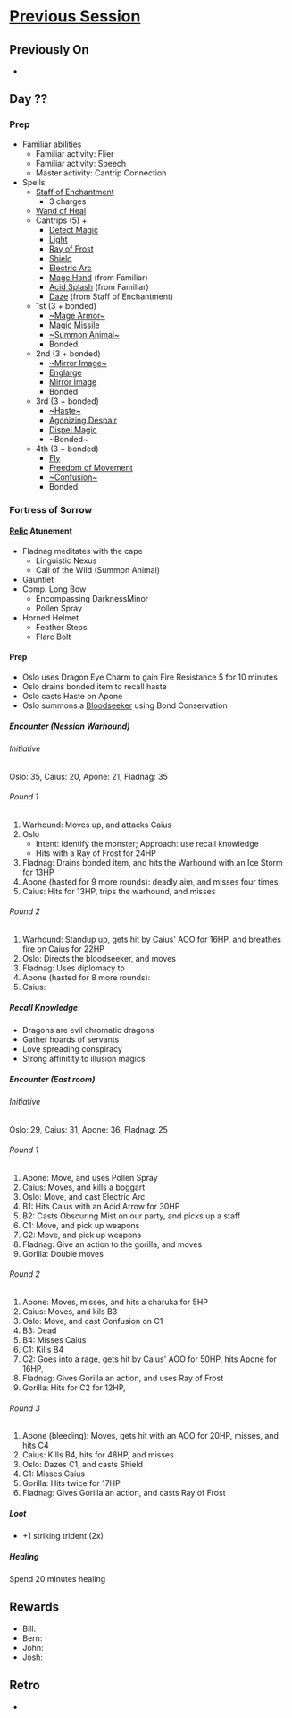 # [Previous Session](./2021-04-21.md)

## Previously On

-

## Day ??

### Prep

- Familiar abilities
  - Familiar activity: Flier
  - Familiar activity: Speech
  - Master activity: Cantrip Connection
- Spells
  - [Staff of Enchantment](https://pf2.easytool.es/index.php?id=2788)
    - 3 charges
  - [Wand of Heal](https://pf2.easytool.es/index.php?id=2803)
  - Cantrips (5) +
    - [Detect Magic](https://pf2.d20pfsrd.com/spell/detect-magic/)
    - [Light](https://pf2.d20pfsrd.com/spell/light/)
    - [Ray of Frost](https://pf2.d20pfsrd.com/spell/ray-of-frost/)
    - [Shield](https://pf2.d20pfsrd.com/spell/shield/)
    - [Electric Arc](https://pf2.d20pfsrd.com/spell/electric-arc/)
    - [Mage Hand](https://pf2.d20pfsrd.com/spell/mage-hand/) (from Familiar)
    - [Acid Splash](https://pf2.d20pfsrd.com/spell/acid-splash/) (from Familiar)
    - [Daze](https://pf2.d20pfsrd.com/spell/daze/) (from Staff of Enchantment)
  - 1st (3 + bonded)
    - [~Mage Armor~](https://pf2.d20pfsrd.com/spell/mage-armor/)
    - [Magic Missile](https://pf2.d20pfsrd.com/spell/magic-missile/)
    - [~Summon Animal~](https://2e.aonprd.com/Spells.aspx?ID=316)
    - Bonded
  - 2nd (3 + bonded)
    - [~Mirror Image~](https://pf2.d20pfsrd.com/spell/mirror-image/)
    - [Englarge](https://pf2.d20pfsrd.com/spell/enlarge/)
    - [Mirror Image](https://pf2.d20pfsrd.com/spell/mirror-image/)
    - Bonded
  - 3rd (3 + bonded)
    - [~Haste~](https://pf2.d20pfsrd.com/spell/haste)
    - [Agonizing Despair](https://2e.aonprd.com/Spells.aspx?ID=665)
    - [Dispel Magic](https://2e.aonprd.com/Spells.aspx?ID=78)
    - ~Bonded~
  - 4th (3 + bonded)
    - [Fly](https://pf2.d20pfsrd.com/spell/fly/)
    - [Freedom of Movement](https://pf2.d20pfsrd.com/spell/freedom-of-movement/)
    - [~Confusion~](https://pf2.d20pfsrd.com/spell/confusion/)
    - Bonded

### Fortress of Sorrow

#### [Relic](https://pf2.d20pfsrd.com/rules/relics/) Atunement

- Fladnag meditates with the cape
  - Linguistic Nexus
  - Call of the Wild (Summon Animal)
- Gauntlet
- Comp. Long Bow
  - Encompassing DarknessMinor
  - Pollen Spray
- Horned Helmet
  - Feather Steps
  - Flare Bolt

#### Prep

- Oslo uses Dragon Eye Charm to gain Fire Resistance 5 for 10 minutes
- Oslo drains bonded item to recall haste
- Oslo casts Haste on Apone
- Oslo summons a [Bloodseeker](https://2e.aonprd.com/Monsters.aspx?ID=51) using Bond Conservation

##### Encounter (Nessian Warhound)

###### Initiative

Oslo: 35, Caius: 20, Apone: 21, Fladnag: 35

###### Round 1

1. Warhound: Moves up, and attacks Caius
1. Oslo
   - Intent: Identify the monster; Approach: use recall knowledge
   - Hits with a Ray of Frost for 24HP
1. Fladnag: Drains bonded item, and hits the Warhound with an Ice Storm for 13HP
1. Apone (hasted for 9 more rounds): deadly aim, and misses four times
1. Caius: Hits for 13HP, trips the warhound, and misses

###### Round 2

1. Warhound: Standup up, gets hit by Caius' AOO for 16HP, and breathes fire on Caius for 22HP
1. Oslo: Directs the bloodseeker, and moves
1. Fladnag: Uses diplomacy to
1. Apone (hasted for 8 more rounds):
1. Caius:

##### Recall Knowledge

- Dragons are evil chromatic dragons
- Gather hoards of servants
- Love spreading conspiracy
- Strong affinitity to illusion magics

##### Encounter (East room)

###### Initiative

Oslo: 29, Caius: 31, Apone: 36, Fladnag: 25

###### Round 1

1. Apone: Move, and uses Pollen Spray
1. Caius: Moves, and kills a boggart
1. Oslo: Move, and cast Electric Arc
1. B1: Hits Caius with an Acid Arrow for 30HP
1. B2: Casts Obscuring Mist on our party, and picks up a staff
1. C1: Move, and pick up weapons
1. C2: Move, and pick up weapons
1. Fladnag: Give an action to the gorilla, and moves
1. Gorilla: Double moves

###### Round 2

1. Apone: Moves, misses, and hits a charuka for 5HP
1. Caius: Moves, and kils B3
1. Oslo: Move, and cast Confusion on C1
1. B3: Dead
1. B4: Misses Caius
1. C1: Kills B4
1. C2: Goes into a rage, gets hit by Caius' AOO for 50HP, hits Apone for 16HP,
1. Fladnag: Gives Gorilla an action, and uses Ray of Frost
1. Gorilla: Hits for C2 for 12HP,

###### Round 3

1. Apone (bleeding): Moves, gets hit with an AOO for 20HP, misses, and hits C4
1. Caius: Kills B4, hits for 48HP, and misses
1. Oslo: Dazes C1, and casts Shield
1. C1: Misses Caius
1. Gorilla: Hits twice for 17HP
1. Fladnag: Gives Gorilla an action, and casts Ray of Frost

##### Loot

- +1 striking trident (2x)

##### Healing

Spend 20 minutes healing

## Rewards

- Bill:
- Bern:
- John:
- Josh:

## Retro

-
